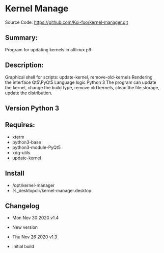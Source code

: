 Kernel Manage
=============

Source Code: https://github.com/Koi-foo/kernel-manager.git

Summary:
-------
Program for updating kernels in altlinux p9

Description:
------------
Graphical shell for scripts: update-kernel, remove-old-kernels
Rendering the interface Qt5\PyQt5
Language logic Python 3
The program can update the kernel, change the build type, remove old kernels, clean the file storage, update the distribution.

Version Python 3
----------------

Requires:
---------
* xterm
* python3-base
* python3-module-PyQt5
* xdg-utils
* update-kernel

Install
-------
* /opt/kernel-manager
* %_desktopdir/kernel-manager.desktop

Changelog
---------
* Mon Nov 30 2020 v1.4
* New version

* Thu Nov 26 2020 v1.3
* initial build
